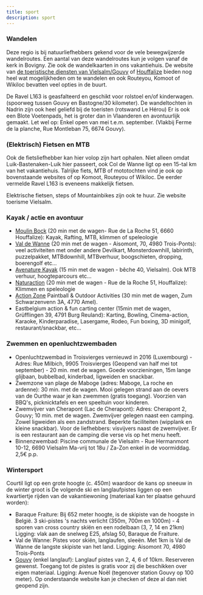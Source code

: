 ```yaml
---
title: sport
description: sport
---
```


### Wandelen

Deze regio is bij natuurliefhebbers gekend voor de vele bewegwijzerde wandelroutes. Een aantal van deze wandelroutes kun je volgen vanaf de kerk in Bovigny. Zie ook de wandelkaarten in ons vakantiehuis.
De website van [de toeristische diensten van Vielsalm/Gouvy](https://www.haute-ardenne.be/nl) of [Houffalize](https://www.houffalize-tourisme.be/) bieden nog heel wat mogelijkheden om te wandelen en ook Routeyou, Komoot of Wikiloc bevatten veel opties in de buurt.

De Ravel L163 is geasfalteerd en geschikt voor rolstoel en/of kinderwagen. (spoorweg tussen Gouvy en
Bastogne/30 kilometer).
De wandeltochten in Nadrin zijn ook heel geliefd bij de toeristen (rotswand Le Hérou)
Er is ook een Blote Voetenpads, het is groter dan in Vlaanderen en avontuurlijk gemaakt. Let wel op: Enkel open van mei t.e.m. september. (Vlakbij Ferme de la planche, Rue Montleban 75, 6674 Gouvy).

### (Elektrisch) Fietsen en MTB

Ook de fietsliefhebber kan hier volop zijn hart ophalen. Niet alleen omdat Luik-Bastenaken-Luik hier passeert, ook Col de Wanne ligt op een 15-tal km van het vakantiehuis. Talrijke fiets, MTB of mototochten vind je ook op bovenstaande websites of op Komoot, Routeyou of Wikiloc. De eerder vermelde Ravel L163 is eveneens makkelijk fietsen.

Elektrische fietsen, steps of Mountainbikes zijn ook te huur. Zie website toerisme Vielsalm.

### Kayak / actie en avontuur

- [Moulin Bock](http://www.naturaction.com) (20 min met de wagen- Rue de La Roche 51, 6660 Houffalize): Kayak, Rafting, MTB, klimmen of speleologie
- [Val de Wanne](https://www.levaldewanne.com) (20 min met de wagen - Aisomont, 70, 4980 Trois-Ponts): veel activiteiten met onder andere Devilkart, Monsterdownhill, labirinth, puzzelpakket, MTBdownhill, MTBverhuur, boogschieten, dropping, boerengolf etc...
- [Avenature Kayak](https://www.avenature.be) (15 min met de wagen - bêche 40, Vielsalm). Ook MTB verhuur, hoogteparcours
  etc...
- [Naturaction](https://www.naturaction.com) (20 min met de wagen - Rue de la Roche 51, Houffalize): Klimmen en speleologie
- [Action Zone](https://www.actionzone.be) Paintball & Outdoor Activities (30 min met de wagen, Zum Schwarzenvenn 3A, 4770 Amel).
- Eastbelgium action & fun carting center (15min met de wagen, Grüfflingen 39, 4791 Burg Reuland): Karting, Bowling, Cinema-action, Karaoke, Kinderparadise, Lasergame, Rodeo, Fun boxing, 3D minigolf, restaurant/snackbar, etc...

### Zwemmen en openluchtzwembaden

- Openluchtzwembad in Troisvierges vernieuwd in 2016 (Luxembourg) - Adres: Rue Milbich, 9905
  Troisvierges (Geopend van half mei tot september) - 20 min. met de wagen.
  Goede voorzieningen, 15m lange glijbaan, bubbelbad, kinderbad, ligweiden en snackbar.
- Zwemzone van plage de Maboge (adres: Maboge, La roche en ardenne): 30 min. met de wagen. Mooi
  gelegen strand aan de oevers van de Ourthe waar je kan zwemmen (gratis toegang). Voorzien van
  BBQ's, picknicktafels en een speeltuin voor kinderen.
- Zwemvijver van Cherapont (Lac de Cherapont): Adres: Cherapont 2, Gouvy; 10 min. met de wagen.
  Zwemvijver gelegen naast een camping. Zowel ligweiden als een zandstrand. Beperkte faciliteiten
  (wipplank en kleine snackbar). Voor de liefhebbers: visvijvers naast de zwemvijver. Er is een restaurant
  aan de camping die verse vis op het menu heeft.
- Binnenzwembad: Piscine communale de Vielsalm - Rue Hermanmont 10-12, 6690 Vielsalm
  Ma-vrij tot 18u / Za-Zon enkel in de voormiddag. 2,5€ p.p.

### Wintersport

Courtil ligt op een grote hoogte (c. 450m) waardoor de kans op sneeuw in de winter groot is
De volgende ski en langlaufpistes liggen op een kwartiertje rijden van de vakantiewoning (materiaal kan
ter plaatse gehuurd worden):

- Baraque Fraiture: Bij 652 meter hoogte, is de skipiste van de hoogste in België. 3 ski-pistes 's nachts verlicht (350m, 700m en 1000m) - 4 sporen van cross country skiën en een
  rodelbaan (3, 7, 14 en 21km) Ligging: vlak aan de snelweg E25, afslag 50, Baraque de Fraiture.
- Val de Wanne: Pistes voor skiën, langlaufen, sleeën. Met 1km is Val de Wanne de langste skipiste van het land. Ligging: Aisomont 70, 4980 Trois-Ponts
- [Gouvy](https://www.ardennen-sneeuw.be/skicentrum/pistes-de-ski-de-gouvy) (enkel langlauf): Langlauf pistes van 2, 4, 6 of 10km. Reserveren gewenst. Toegang tot de pistes is gratis voor zij
  die beschikken over eigen materiaal. Ligging: Avenue Noël (tegenover station Gouvy op 100 meter). Op onderstaande website kan je
  checken of deze al dan niet geopend zijn.

